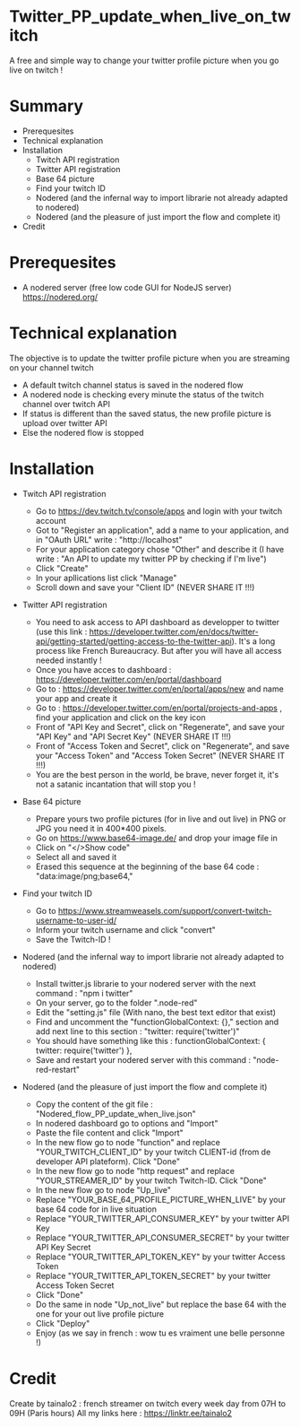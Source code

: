 # Twitter_PP_update_when_live_on_twitch
A free and simple way to change your twitter profile picture when you go live on twitch !

# Summary
  - Prerequesites
  - Technical explanation
  - Installation
    - Twitch API registration
    - Twitter API registration
    - Base 64 picture
    - Find your twitch ID
    - Nodered (and the infernal way to import librarie not already adapted to nodered)
    - Nodered (and the pleasure of just import the flow and complete it)
  - Credit

# Prerequesites
  - A nodered server (free low code GUI for NodeJS server) https://nodered.org/

# Technical explanation
The objective is to update the twitter profile picture when you are streaming on your channel twitch
  - A default twitch channel status is saved in the nodered flow
  - A nodered node is checking every minute the status of the twitch channel over twitch API
  - If status is different than the saved status, the new profile picture is upload over twitter API
  - Else the nodered flow is stopped

# Installation
 - Twitch API registration
   - Go to https://dev.twitch.tv/console/apps and login with your twitch account
   - Got to "Register an application", add a name to your application, and in "OAuth URL" write : "http://localhost"
   - For your application category chose "Other" and describe it (I have write : "An API to update my twitter PP by checking if I'm live")
   - Click "Create"
   - In your apllications list click "Manage"
   - Scroll down and save your "Client ID" (NEVER SHARE IT !!!)

 - Twitter API registration
   - You need to ask access to API dashboard as developper to twitter (use this link : https://developer.twitter.com/en/docs/twitter-api/getting-started/getting-access-to-the-twitter-api). It's a long process like French Bureaucracy. But after you will have all access needed instantly !
   - Once you have acces to dashboard : https://developer.twitter.com/en/portal/dashboard
   - Go to : https://developer.twitter.com/en/portal/apps/new and name your app and create it
   - Go to : https://developer.twitter.com/en/portal/projects-and-apps , find your application and click on the key icon
   - Front of "API Key and Secret", click on "Regenerate", and  save your "API Key" and "API Secret Key" (NEVER SHARE IT !!!)
   - Front of "Access Token and Secret", click on "Regenerate", and  save your "Access Token" and "Access Token Secret" (NEVER SHARE IT !!!)
   - You are the best person in the world, be brave, never forget it, it's not a satanic incantation that will stop you !

 - Base 64 picture
   - Prepare yours two profile pictures (for in live and out live) in PNG or JPG you need it in 400\*400 pixels.
   - Go on https://www.base64-image.de/ and drop your image file in
   - Click on "</>Show code"
   - Select all and saved it
   - Erased this sequence at the beginning of the base 64 code : "data:image/png;base64,"

 - Find your twitch ID
   - Go to https://www.streamweasels.com/support/convert-twitch-username-to-user-id/
   - Inform your twitch username and click "convert"
   - Save the Twitch-ID !

 - Nodered (and the infernal way to import librarie not already adapted to nodered)
   - Install twitter.js librarie to your nodered server with the next command : "npm i twitter"
   - On your server, go to the folder ".node-red"
   - Edit the "setting.js" file (With nano, the best text editor that exist)
   - Find and uncomment the "functionGlobalContext: {}," section and add next line to this section : "twitter: require('twitter')"
   - You should have something like this :
     functionGlobalContext: {
           twitter: require('twitter')
      },
   - Save and restart your nodered server with this command : "node-red-restart"

 - Nodered (and the pleasure of just import the flow and complete it)
   - Copy the content of the git file : "Nodered_flow_PP_update_when_live.json"
   - In nodered dashboard go to options and "Import"
   - Paste the file content and click "Import"
   - In the new flow go to node "function" and replace "YOUR_TWITCH_CLIENT_ID" by your twitch CLIENT-id (from de developer API plateform). Click "Done"
   - In the new flow go to node "http request" and replace "YOUR_STREAMER_ID" by your twitch Twitch-ID. Click "Done"
   - In the new flow go to node "Up_live"
   - Replace "YOUR_BASE_64_PROFILE_PICTURE_WHEN_LIVE" by your base 64 code for in live situation
   - Replace "YOUR_TWITTER_API_CONSUMER_KEY" by your twitter API Key
   - Replace "YOUR_TWITTER_API_CONSUMER_SECRET" by your twitter API Key Secret
   - Replace "YOUR_TWITTER_API_TOKEN_KEY" by your twitter Access Token
   - Replace "YOUR_TWITTER_API_TOKEN_SECRET" by your twitter Access Token Secret
   - Click "Done"
   - Do the same in node "Up_not_live" but replace the base 64 with the one for your out live profile picture
   - Click "Deploy"
   - Enjoy (as we say in french : wow tu es vraiment une belle personne !)


# Credit
Create by tainalo2 : french streamer on twitch every week day from 07H to 09H (Paris hours)
All my links here : https://linktr.ee/tainalo2

